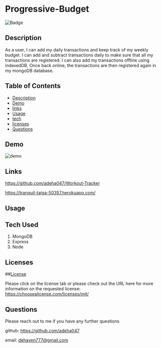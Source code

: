 # Progressive-Budget

 ![Badge](https://img.shields.io/badge/license-MIT-blue)

  ## Description 

  As a user, I can add my daily transactions and keep track of my weekly budget. I can add and subtract transactions daily to make sure that all my transactions are registered. I can also add my transactions offline using indexedDB. Once back online, the transactions are then registered again in my mongoDB database. 


## Table of Contents

* [Description](#Description)
* [Demo](#demo)
* [links](#links)
* [Usage](#Usage)
* [tech](#tech)
* [licenses](#licenses)
* [Questions](#Questions)


## Demo

![demo](/assets/workout-tracker.gif)

## Links 

https://github.com/adeha047/Workout-Tracker

https://tranquil-taiga-50357.herokuapp.com/

## Usage


## Tech Used

1. MongoDB
2. Express
3. Node


## Licenses

##[License](https://choosealicense.com/licenses/mit/)

Please click on the license tab or please check out the URL here for more information on the requested license: https://choosealicense.com/licenses/mit/


## Questions

Please reach out to me if you have any further questions 

github: https://github.com/adeha047

email: dehaven777@gmail.com